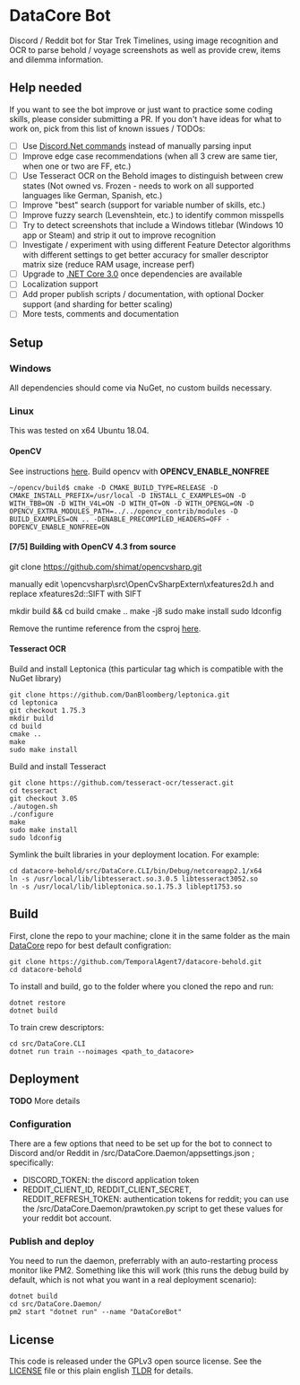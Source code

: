 # DataCore Bot
Discord / Reddit bot for Star Trek Timelines, using image recognition and OCR to parse behold / voyage screenshots as well as provide crew, items and dilemma information.

## Help needed
If you want to see the bot improve or just want to practice some coding skills, please consider submitting a PR. If you don't have ideas for what to work on, pick from this list of known issues / TODOs:
- [ ] Use [Discord.Net commands](https://github.com/discord-net/Discord.Net) instead of manually parsing input
- [ ] Improve edge case recommendations (when all 3 crew are same tier, when one or two are FF, etc.)
- [ ] Use Tesseract OCR on the Behold images to distinguish between crew states (Not owned vs. Frozen - needs to work on all supported languages like German, Spanish, etc.)
- [ ] Improve "best" search (support for variable number of skills, etc.)
- [ ] Improve fuzzy search (Levenshtein, etc.) to identify common misspells 
- [ ] Try to detect screenshots that include a Windows titlebar (Windows 10 app or Steam) and strip it out to improve recognition
- [ ] Investigate / experiment with using different Feature Detector algorithms with different settings to get better accuracy for smaller descriptor matrix size (reduce RAM usage, increase perf)
- [ ] Upgrade to [.NET Core 3.0](https://devblogs.microsoft.com/dotnet/announcing-net-core-3-0/) once dependencies are available
- [ ] Localization support
- [ ] Add proper publish scripts / documentation, with optional Docker support (and sharding for better scaling)
- [ ] More tests, comments and documentation

## Setup

### Windows

All dependencies should come via NuGet, no custom builds necessary.

### Linux

This was tested on x64 Ubuntu 18.04.

#### OpenCV

See instructions [here](https://www.learnopencv.com/install-opencv-4-on-ubuntu-18-04/). Build opencv with **OPENCV_ENABLE_NONFREE**

```
~/opencv/build$ cmake -D CMAKE_BUILD_TYPE=RELEASE -D CMAKE_INSTALL_PREFIX=/usr/local -D INSTALL_C_EXAMPLES=ON -D WITH_TBB=ON -D WITH_V4L=ON -D WITH_QT=ON -D WITH_OPENGL=ON -D OPENCV_EXTRA_MODULES_PATH=../../opencv_contrib/modules -D BUILD_EXAMPLES=ON .. -DENABLE_PRECOMPILED_HEADERS=OFF -DOPENCV_ENABLE_NONFREE=ON
```

#### [7/5] Building with OpenCV 4.3 from source

git clone https://github.com/shimat/opencvsharp.git

manually edit \opencvsharp\src\OpenCvSharpExtern\xfeatures2d.h and replace xfeatures2d::SIFT with SIFT

mkdir build && cd build
cmake ..
make -j8
sudo make install
sudo ldconfig

Remove the runtime reference from the csproj [here](https://github.com/TemporalAgent7/datacore-bot/blob/master/src/DataCore.Library/DataCore.Library.csproj#L16).

#### Tesseract OCR

Build and install Leptonica (this particular tag which is compatible with the NuGet library)
```
git clone https://github.com/DanBloomberg/leptonica.git
cd leptonica
git checkout 1.75.3
mkdir build
cd build
cmake ..
make
sudo make install
```

Build and install Tesseract
```
git clone https://github.com/tesseract-ocr/tesseract.git
cd tesseract
git checkout 3.05
./autogen.sh
./configure
make
sudo make install
sudo ldconfig
```

Symlink the built libraries in your deployment location. For example:

```
cd datacore-behold/src/DataCore.CLI/bin/Debug/netcoreapp2.1/x64
ln -s /usr/local/lib/libtesseract.so.3.0.5 libtesseract3052.so
ln -s /usr/local/lib/libleptonica.so.1.75.3 liblept1753.so
```

## Build

First, clone the repo to your machine; clone it in the same folder as the main [DataCore](https://github.com/TemporalAgent7/datacore) repo for best default configration:
```
git clone https://github.com/TemporalAgent7/datacore-behold.git
cd datacore-behold
```

To install and build, go to the folder where you cloned the repo and run:
```
dotnet restore
dotnet build
```

To train crew descriptors:
```
cd src/DataCore.CLI
dotnet run train --noimages <path_to_datacore>
```

## Deployment

**TODO** More details

### Configuration

There are a few options that need to be set up for the bot to connect to Discord and/or Reddit in /src/DataCore.Daemon/appsettings.json ; specifically:
* DISCORD_TOKEN: the discord application token
* REDDIT_CLIENT_ID, REDDIT_CLIENT_SECRET, REDDIT_REFRESH_TOKEN: authentication tokens for reddit; you can use the /src/DataCore.Daemon/prawtoken.py script to get these values for your reddit bot account.

### Publish and deploy

You need to run the daemon, preferrably with an auto-restarting process monitor like PM2. Something like this will work (this runs the debug build by default, which is not what you want in a real deployment scenario):

```
dotnet build
cd src/DataCore.Daemon/
pm2 start "dotnet run" --name "DataCoreBot"
```

## License
This code is released under the GPLv3 open source license. See the [LICENSE](/LICENSE) file or this plain english [TLDR](https://tldrlegal.com/license/gnu-general-public-license-v3-(gpl-3)) for details.
